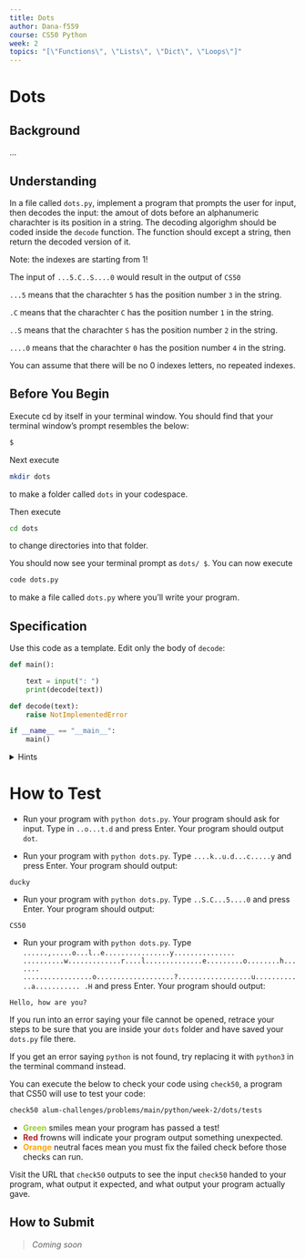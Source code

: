 ```yaml
---
title: Dots
author: Dana-f559
course: CS50 Python
week: 2
topics: "[\"Functions\", \"Lists\", \"Dict\", \"Loops\"]"
---
```


# Dots
## Background
...

## Understanding
In a file called `dots.py`, implement a program that prompts the user for input, then decodes the input:
the amout of dots before an alphanumeric charachter is its position in a string. The decoding algorighm should be coded inside the `decode` function. The function should except a string, then return the decoded version of it.


Note: the indexes are starting from 1! 

The input of `...5.C..S....0` would result in the output of `CS50`

`...5` means that the charachter `5` has the position number `3` in the string.

`.C` means that the charachter `C` has the position number `1` in the string.

`..S` means that the charachter `S` has the position number `2` in the string.

`....0` means that the charachter `0` has the position number `4` in the string.

You can assume that there will be no 0 indexes letters, no repeated indexes.

## Before You Begin
Execute cd by itself in your terminal window. You should find that your terminal window’s prompt resembles the below:
```bash
$
```
Next execute
```bash
mkdir dots
```
to make a folder called `dots` in your codespace.

Then execute
```bash
cd dots
```
to change directories into that folder.

You should now see your terminal prompt as `dots/ $`. You can now execute
```bash
code dots.py
```
to make a file called `dots.py` where you’ll write your program.

## Specification


Use this code as a template. Edit only the body of `decode`:
```python
def main():

    text = input(": ")
    print(decode(text))

def decode(text):
    raise NotImplementedError

if __name__ == "__main__":
    main()
```

<details>
    <summary>Hints</summary>
        <p>More about functions: <a href="https://docs.python.org/3/tutorial/controlflow.html#defining-functions">https://docs.python.org/3/tutorial/controlflow.html#defining-functions</a></p>
        <p>More about lists: <a href="https://docs.python.org/3/tutorial/datastructures.html#more-on-lists">https://docs.python.org/3/tutorial/datastructures.html#more-on-lists</a></p>
        <p>More about dictionaries: <a href="https://docs.python.org/3/tutorial/datastructures.html#dictionaries">https://docs.python.org/3/tutorial/datastructures.html#dictionaries</a> </p>
</details>

# How to Test
* Run your program with `python dots.py`. Your program should ask for input. Type in `..o...t.d` and press Enter. Your program should output `dot`.


* Run your program with `python dots.py`. Type `....k..u.d...c.....y` and press Enter. Your program should output:
```
ducky
```

* Run your program with `python dots.py`. Type `..S.C...5....0` and press Enter. Your program should output:
```
CS50
```
* Run your program with `python dots.py`. Type `......,.....o...l..e................y............... ..........w.............r....l..............e.........o........h....... .................o...................?..................u............a........... .H` and press Enter. Your program should output:
```
Hello, how are you?
```

If you run into an error saying your file cannot be opened, retrace your steps to be sure that you are inside your `dots` folder and have saved your `dots.py` file there.

If you get an error saying `python` is not found, try replacing it with `python3` in the terminal command instead.

You can execute the below to check your code using `check50`, a program that CS50 will use to test your code:
```bash
check50 alum-challenges/problems/main/python/week-2/dots/tests
```
* **<span style="color: yellowgreen;">Green</span>** smiles mean your program has passed a test!
* **<span style="color: firebrick;">Red</span>** frowns will indicate your program output something unexpected.
* **<span style="color: orange;">Orange</span>** neutral faces mean you must fix the failed check before those checks can run.

Visit the URL that `check50` outputs to see the input `check50` handed to your program, what output it expected, and what output your program actually gave.

## How to Submit
> *Coming soon*

